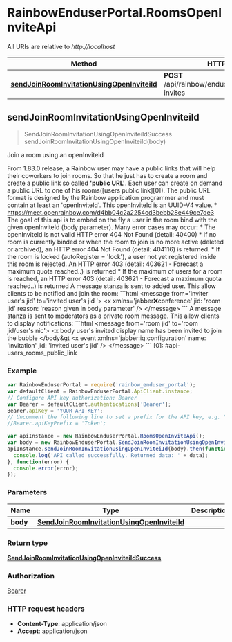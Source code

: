 # RainbowEnduserPortal.RoomsOpenInviteApi

All URIs are relative to *http://localhost*

Method | HTTP request | Description
------------- | ------------- | -------------
[**sendJoinRoomInvitationUsingOpenInviteiId**](RoomsOpenInviteApi.md#sendJoinRoomInvitationUsingOpenInviteiId) | **POST** /api/rainbow/enduser/v1.0/rooms/open-invites | Join a room using an openInviteId



## sendJoinRoomInvitationUsingOpenInviteiId

> SendJoinRoomInvitationUsingOpenInviteiIdSuccess sendJoinRoomInvitationUsingOpenInviteiId(body)

Join a room using an openInviteId

From 1.83.0 release, a Rainbow user may have a public links that will help their coworkers to join rooms. So that he just has to create a room and create a public link so called **&#39;public URL&#39;**. Each user can create on demand a public URL to one of his rooms([users public link][0]). The public URL format is designed by the Rainbow application programmer and must contain at least an &#39;openInviteId&#39;. This openInviteId is an UUID-V4 value.   * https://meet.openrainbow.com/d4bb04c2a2254cd3bebb28e449ce7de3  The goal of this api is to embed on the fly a user in the room bind with the given openInviteId (body parameter). Many error cases may occur:   * The openInviteId is not valid HTTP error 404 Not Found (detail: 40400) * If no room is currently binded or when the room to join is no more active (deleted or archived), an HTTP error 404 Not Found (detail: 404116) is returned. * If the room is locked (autoRegister &#x3D; &#39;lock&#39;), a user not yet registered inside this room is rejected. An HTTP error 403 (detail: 403621 - Forecast a maximum quota reached..) is returned * If the maximum of users for a room is reached, an HTTP error 403 (detail: 403621 - Forecast a maximum quota reached..) is returned     A message stanza is sent to added user. This allow clients to be notified and join the room:        &#x60;&#x60;&#x60;html &lt;message           from&#x3D;&#39;inviter user&#39;s jid&#39;           to&#x3D;&#39;invited user&#39;s jid &#39;&gt;            &lt;x xmlns&#x3D;&#39;jabber:x:conference&#39;                 jid: &#39;room jid&#39;                 reason: &#39;reason given in body parameter&#39; /&gt;    &lt;/message&gt; &#x60;&#x60;&#x60;    A message stanza is sent to moderators as a private room message. This allow clients to display notifications:        &#x60;&#x60;&#x60;html &lt;message           from&#x3D;&#39;room jid&#39;           to&#x3D;&#39;room jid/user&#39;s nic&#39;&gt;            &lt;x body  user&#39;s invited display name has been invited to join the bubble &lt;/body&amp;gt            &lt;x event xmlns&#x3D;&#39;jabber:iq:configuration&#39;                 name: &#39;invitation&#39;                 jid: &#39;invited user&#39;s jid&#39; /&gt;    &lt;/message&gt; &#x60;&#x60;&#x60;  [0]: #api-users_rooms_public_link

### Example

```javascript
var RainbowEnduserPortal = require('rainbow_enduser_portal');
var defaultClient = RainbowEnduserPortal.ApiClient.instance;
// Configure API key authorization: Bearer
var Bearer = defaultClient.authentications['Bearer'];
Bearer.apiKey = 'YOUR API KEY';
// Uncomment the following line to set a prefix for the API key, e.g. "Token" (defaults to null)
//Bearer.apiKeyPrefix = 'Token';

var apiInstance = new RainbowEnduserPortal.RoomsOpenInviteApi();
var body = new RainbowEnduserPortal.SendJoinRoomInvitationUsingOpenInviteiId(); // SendJoinRoomInvitationUsingOpenInviteiId | 
apiInstance.sendJoinRoomInvitationUsingOpenInviteiId(body).then(function(data) {
  console.log('API called successfully. Returned data: ' + data);
}, function(error) {
  console.error(error);
});

```

### Parameters



Name | Type | Description  | Notes
------------- | ------------- | ------------- | -------------
 **body** | [**SendJoinRoomInvitationUsingOpenInviteiId**](SendJoinRoomInvitationUsingOpenInviteiId.md)|  | 

### Return type

[**SendJoinRoomInvitationUsingOpenInviteiIdSuccess**](SendJoinRoomInvitationUsingOpenInviteiIdSuccess.md)

### Authorization

[Bearer](../README.md#Bearer)

### HTTP request headers

- **Content-Type**: application/json
- **Accept**: application/json


